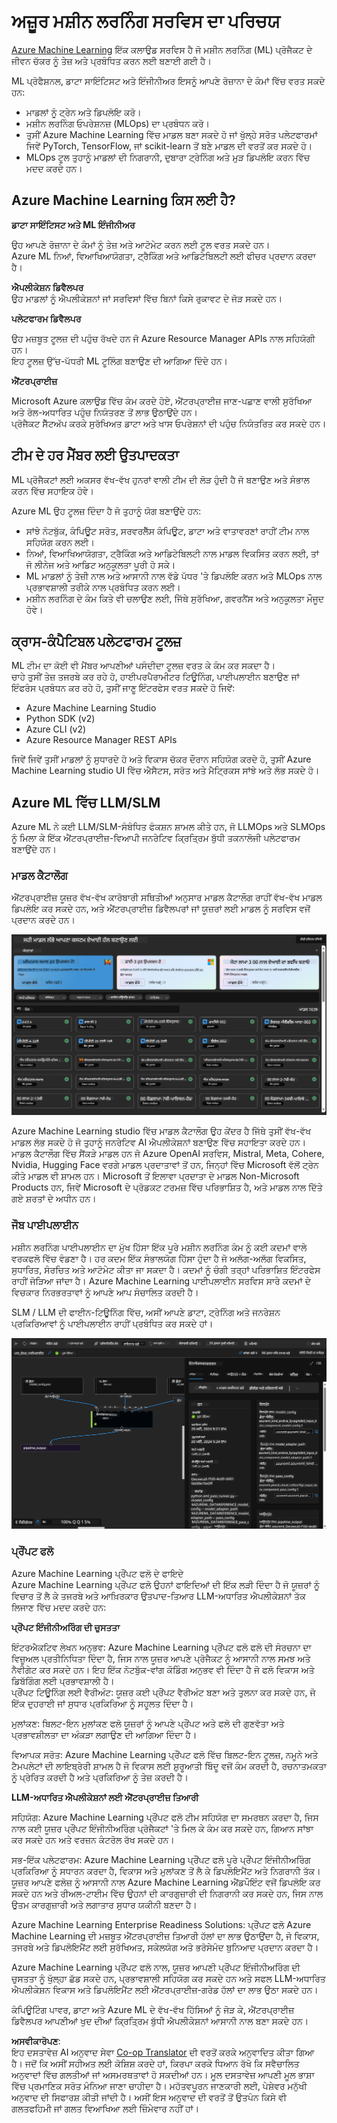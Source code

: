 <!--
CO_OP_TRANSLATOR_METADATA:
{
  "original_hash": "7fe541373802e33568e94e13226d463c",
  "translation_date": "2025-07-17T09:39:33+00:00",
  "source_file": "md/03.FineTuning/Introduce_AzureML.md",
  "language_code": "pa"
}
-->
# **ਅਜ਼ੂਰ ਮਸ਼ੀਨ ਲਰਨਿੰਗ ਸਰਵਿਸ ਦਾ ਪਰਿਚਯ**

[Azure Machine Learning](https://ml.azure.com?WT.mc_id=aiml-138114-kinfeylo) ਇੱਕ ਕਲਾਉਡ ਸਰਵਿਸ ਹੈ ਜੋ ਮਸ਼ੀਨ ਲਰਨਿੰਗ (ML) ਪ੍ਰੋਜੈਕਟ ਦੇ ਜੀਵਨ ਚੱਕਰ ਨੂੰ ਤੇਜ਼ ਅਤੇ ਪ੍ਰਬੰਧਿਤ ਕਰਨ ਲਈ ਬਣਾਈ ਗਈ ਹੈ।

ML ਪ੍ਰੋਫੈਸ਼ਨਲ, ਡਾਟਾ ਸਾਇੰਟਿਸਟ ਅਤੇ ਇੰਜੀਨੀਅਰ ਇਸਨੂੰ ਆਪਣੇ ਰੋਜ਼ਾਨਾ ਦੇ ਕੰਮਾਂ ਵਿੱਚ ਵਰਤ ਸਕਦੇ ਹਨ:

- ਮਾਡਲਾਂ ਨੂੰ ਟ੍ਰੇਨ ਅਤੇ ਡਿਪਲੋਇ ਕਰੋ।  
- ਮਸ਼ੀਨ ਲਰਨਿੰਗ ਓਪਰੇਸ਼ਨਜ਼ (MLOps) ਦਾ ਪ੍ਰਬੰਧਨ ਕਰੋ।  
- ਤੁਸੀਂ Azure Machine Learning ਵਿੱਚ ਮਾਡਲ ਬਣਾ ਸਕਦੇ ਹੋ ਜਾਂ ਖੁੱਲ੍ਹੇ ਸਰੋਤ ਪਲੇਟਫਾਰਮਾਂ ਜਿਵੇਂ PyTorch, TensorFlow, ਜਾਂ scikit-learn ਤੋਂ ਬਣੇ ਮਾਡਲ ਦੀ ਵਰਤੋਂ ਕਰ ਸਕਦੇ ਹੋ।  
- MLOps ਟੂਲ ਤੁਹਾਨੂੰ ਮਾਡਲਾਂ ਦੀ ਨਿਗਰਾਨੀ, ਦੁਬਾਰਾ ਟ੍ਰੇਨਿੰਗ ਅਤੇ ਮੁੜ ਡਿਪਲੋਇ ਕਰਨ ਵਿੱਚ ਮਦਦ ਕਰਦੇ ਹਨ।  

## Azure Machine Learning ਕਿਸ ਲਈ ਹੈ?

**ਡਾਟਾ ਸਾਇੰਟਿਸਟ ਅਤੇ ML ਇੰਜੀਨੀਅਰ**

ਉਹ ਆਪਣੇ ਰੋਜ਼ਾਨਾ ਦੇ ਕੰਮਾਂ ਨੂੰ ਤੇਜ਼ ਅਤੇ ਆਟੋਮੇਟ ਕਰਨ ਲਈ ਟੂਲ ਵਰਤ ਸਕਦੇ ਹਨ।  
Azure ML ਨਿਆਂ, ਵਿਆਖਿਆਯੋਗਤਾ, ਟ੍ਰੈਕਿੰਗ ਅਤੇ ਆਡਿਟੇਬਿਲਟੀ ਲਈ ਫੀਚਰ ਪ੍ਰਦਾਨ ਕਰਦਾ ਹੈ।  

**ਐਪਲੀਕੇਸ਼ਨ ਡਿਵੈਲਪਰ**  
ਉਹ ਮਾਡਲਾਂ ਨੂੰ ਐਪਲੀਕੇਸ਼ਨਾਂ ਜਾਂ ਸਰਵਿਸਾਂ ਵਿੱਚ ਬਿਨਾਂ ਕਿਸੇ ਰੁਕਾਵਟ ਦੇ ਜੋੜ ਸਕਦੇ ਹਨ।  

**ਪਲੇਟਫਾਰਮ ਡਿਵੈਲਪਰ**  

ਉਹ ਮਜ਼ਬੂਤ ਟੂਲਜ਼ ਦੀ ਪਹੁੰਚ ਰੱਖਦੇ ਹਨ ਜੋ Azure Resource Manager APIs ਨਾਲ ਸਹਿਯੋਗੀ ਹਨ।  
ਇਹ ਟੂਲਜ਼ ਉੱਚ-ਪੱਧਰੀ ML ਟੂਲਿੰਗ ਬਣਾਉਣ ਦੀ ਆਗਿਆ ਦਿੰਦੇ ਹਨ।  

**ਐਂਟਰਪ੍ਰਾਈਜ਼**  

Microsoft Azure ਕਲਾਉਡ ਵਿੱਚ ਕੰਮ ਕਰਦੇ ਹੋਏ, ਐਂਟਰਪ੍ਰਾਈਜ਼ ਜਾਣ-ਪਛਾਣ ਵਾਲੀ ਸੁਰੱਖਿਆ ਅਤੇ ਰੋਲ-ਅਧਾਰਿਤ ਪਹੁੰਚ ਨਿਯੰਤਰਣ ਤੋਂ ਲਾਭ ਉਠਾਉਂਦੇ ਹਨ।  
ਪ੍ਰੋਜੈਕਟ ਸੈੱਟਅੱਪ ਕਰਕੇ ਸੁਰੱਖਿਅਤ ਡਾਟਾ ਅਤੇ ਖਾਸ ਓਪਰੇਸ਼ਨਾਂ ਦੀ ਪਹੁੰਚ ਨਿਯੰਤਰਿਤ ਕਰ ਸਕਦੇ ਹਨ।  

## ਟੀਮ ਦੇ ਹਰ ਮੈਂਬਰ ਲਈ ਉਤਪਾਦਕਤਾ  
ML ਪ੍ਰੋਜੈਕਟਾਂ ਲਈ ਅਕਸਰ ਵੱਖ-ਵੱਖ ਹੁਨਰਾਂ ਵਾਲੀ ਟੀਮ ਦੀ ਲੋੜ ਹੁੰਦੀ ਹੈ ਜੋ ਬਣਾਉਣ ਅਤੇ ਸੰਭਾਲ ਕਰਨ ਵਿੱਚ ਸਹਾਇਕ ਹੋਵੇ।  

Azure ML ਉਹ ਟੂਲਜ਼ ਦਿੰਦਾ ਹੈ ਜੋ ਤੁਹਾਨੂੰ ਯੋਗ ਬਣਾਉਂਦੇ ਹਨ:  
- ਸਾਂਝੇ ਨੋਟਬੁੱਕ, ਕੰਪਿਊਟ ਸਰੋਤ, ਸਰਵਰਲੈੱਸ ਕੰਪਿਊਟ, ਡਾਟਾ ਅਤੇ ਵਾਤਾਵਰਣਾਂ ਰਾਹੀਂ ਟੀਮ ਨਾਲ ਸਹਿਯੋਗ ਕਰਨ ਲਈ।  
- ਨਿਆਂ, ਵਿਆਖਿਆਯੋਗਤਾ, ਟ੍ਰੈਕਿੰਗ ਅਤੇ ਆਡਿਟੇਬਿਲਟੀ ਨਾਲ ਮਾਡਲ ਵਿਕਸਿਤ ਕਰਨ ਲਈ, ਤਾਂ ਜੋ ਲੀਨੇਜ ਅਤੇ ਆਡਿਟ ਅਨੁਕੂਲਤਾ ਪੂਰੀ ਹੋ ਸਕੇ।  
- ML ਮਾਡਲਾਂ ਨੂੰ ਤੇਜ਼ੀ ਨਾਲ ਅਤੇ ਆਸਾਨੀ ਨਾਲ ਵੱਡੇ ਪੱਧਰ 'ਤੇ ਡਿਪਲੋਇ ਕਰਨ ਅਤੇ MLOps ਨਾਲ ਪ੍ਰਭਾਵਸ਼ਾਲੀ ਤਰੀਕੇ ਨਾਲ ਪ੍ਰਬੰਧਿਤ ਕਰਨ ਲਈ।  
- ਮਸ਼ੀਨ ਲਰਨਿੰਗ ਦੇ ਕੰਮ ਕਿਤੇ ਵੀ ਚਲਾਉਣ ਲਈ, ਜਿੱਥੇ ਸੁਰੱਖਿਆ, ਗਵਰਨੈਂਸ ਅਤੇ ਅਨੁਕੂਲਤਾ ਮੌਜੂਦ ਹੋਵੇ।  

## ਕ੍ਰਾਸ-ਕੰਪੈਟਿਬਲ ਪਲੇਟਫਾਰਮ ਟੂਲਜ਼  

ML ਟੀਮ ਦਾ ਕੋਈ ਵੀ ਮੈਂਬਰ ਆਪਣੀਆਂ ਪਸੰਦੀਦਾ ਟੂਲਜ਼ ਵਰਤ ਕੇ ਕੰਮ ਕਰ ਸਕਦਾ ਹੈ।  
ਚਾਹੇ ਤੁਸੀਂ ਤੇਜ਼ ਤਜਰਬੇ ਕਰ ਰਹੇ ਹੋ, ਹਾਈਪਰਪੈਰਾਮੀਟਰ ਟਿਊਨਿੰਗ, ਪਾਈਪਲਾਈਨ ਬਣਾਉਣ ਜਾਂ ਇੰਫਰੰਸ ਪ੍ਰਬੰਧਨ ਕਰ ਰਹੇ ਹੋ, ਤੁਸੀਂ ਜਾਣੂ ਇੰਟਰਫੇਸ ਵਰਤ ਸਕਦੇ ਹੋ ਜਿਵੇਂ:  
- Azure Machine Learning Studio  
- Python SDK (v2)  
- Azure CLI (v2)  
- Azure Resource Manager REST APIs  

ਜਿਵੇਂ ਜਿਵੇਂ ਤੁਸੀਂ ਮਾਡਲਾਂ ਨੂੰ ਸੁਧਾਰਦੇ ਹੋ ਅਤੇ ਵਿਕਾਸ ਚੱਕਰ ਦੌਰਾਨ ਸਹਿਯੋਗ ਕਰਦੇ ਹੋ, ਤੁਸੀਂ Azure Machine Learning studio UI ਵਿੱਚ ਐਸੈਟਸ, ਸਰੋਤ ਅਤੇ ਮੈਟ੍ਰਿਕਸ ਸਾਂਝੇ ਅਤੇ ਲੱਭ ਸਕਦੇ ਹੋ।  

## **Azure ML ਵਿੱਚ LLM/SLM**  

Azure ML ਨੇ ਕਈ LLM/SLM-ਸੰਬੰਧਿਤ ਫੰਕਸ਼ਨ ਸ਼ਾਮਲ ਕੀਤੇ ਹਨ, ਜੋ LLMOps ਅਤੇ SLMOps ਨੂੰ ਮਿਲਾ ਕੇ ਇੱਕ ਐਂਟਰਪ੍ਰਾਈਜ਼-ਵਿਆਪੀ ਜਨਰੇਟਿਵ ਕ੍ਰਿਤ੍ਰਿਮ ਬੁੱਧੀ ਤਕਨਾਲੋਜੀ ਪਲੇਟਫਾਰਮ ਬਣਾਉਂਦੇ ਹਨ।  

### **ਮਾਡਲ ਕੈਟਾਲੌਗ**  

ਐਂਟਰਪ੍ਰਾਈਜ਼ ਯੂਜ਼ਰ ਵੱਖ-ਵੱਖ ਕਾਰੋਬਾਰੀ ਸਥਿਤੀਆਂ ਅਨੁਸਾਰ ਮਾਡਲ ਕੈਟਾਲੌਗ ਰਾਹੀਂ ਵੱਖ-ਵੱਖ ਮਾਡਲ ਡਿਪਲੋਇ ਕਰ ਸਕਦੇ ਹਨ, ਅਤੇ ਐਂਟਰਪ੍ਰਾਈਜ਼ ਡਿਵੈਲਪਰਾਂ ਜਾਂ ਯੂਜ਼ਰਾਂ ਲਈ ਮਾਡਲ ਨੂੰ ਸਰਵਿਸ ਵਜੋਂ ਪ੍ਰਦਾਨ ਕਰਦੇ ਹਨ।  

![models](../../../../translated_images/models.e6c7ff50a51806fd0bfd398477e3db3d5c3dc545cd7308344e448e0b8d8295a1.pa.png)  

Azure Machine Learning studio ਵਿੱਚ ਮਾਡਲ ਕੈਟਾਲੌਗ ਉਹ ਕੇਂਦਰ ਹੈ ਜਿੱਥੇ ਤੁਸੀਂ ਵੱਖ-ਵੱਖ ਮਾਡਲ ਲੱਭ ਸਕਦੇ ਹੋ ਜੋ ਤੁਹਾਨੂੰ ਜਨਰੇਟਿਵ AI ਐਪਲੀਕੇਸ਼ਨਾਂ ਬਣਾਉਣ ਵਿੱਚ ਸਹਾਇਤਾ ਕਰਦੇ ਹਨ। ਮਾਡਲ ਕੈਟਾਲੌਗ ਵਿੱਚ ਸੈਂਕੜੇ ਮਾਡਲ ਹਨ ਜੋ Azure OpenAI ਸਰਵਿਸ, Mistral, Meta, Cohere, Nvidia, Hugging Face ਵਰਗੇ ਮਾਡਲ ਪ੍ਰਦਾਤਾਵਾਂ ਤੋਂ ਹਨ, ਜਿਨ੍ਹਾਂ ਵਿੱਚ Microsoft ਵੱਲੋਂ ਟ੍ਰੇਨ ਕੀਤੇ ਮਾਡਲ ਵੀ ਸ਼ਾਮਲ ਹਨ। Microsoft ਤੋਂ ਇਲਾਵਾ ਪ੍ਰਦਾਤਾ ਦੇ ਮਾਡਲ Non-Microsoft Products ਹਨ, ਜਿਵੇਂ Microsoft ਦੇ ਪ੍ਰੋਡਕਟ ਟਰਮਜ਼ ਵਿੱਚ ਪਰਿਭਾਸ਼ਿਤ ਹੈ, ਅਤੇ ਮਾਡਲ ਨਾਲ ਦਿੱਤੇ ਗਏ ਸ਼ਰਤਾਂ ਦੇ ਅਧੀਨ ਹਨ।  

### **ਜੌਬ ਪਾਈਪਲਾਈਨ**  

ਮਸ਼ੀਨ ਲਰਨਿੰਗ ਪਾਈਪਲਾਈਨ ਦਾ ਮੁੱਖ ਹਿੱਸਾ ਇੱਕ ਪੂਰੇ ਮਸ਼ੀਨ ਲਰਨਿੰਗ ਕੰਮ ਨੂੰ ਕਈ ਕਦਮਾਂ ਵਾਲੇ ਵਰਕਫਲੋ ਵਿੱਚ ਵੰਡਣਾ ਹੈ। ਹਰ ਕਦਮ ਇੱਕ ਸੰਭਾਲਯੋਗ ਹਿੱਸਾ ਹੁੰਦਾ ਹੈ ਜੋ ਅਲੱਗ-ਅਲੱਗ ਵਿਕਸਿਤ, ਸੁਧਾਰਿਤ, ਸੰਰਚਿਤ ਅਤੇ ਆਟੋਮੇਟ ਕੀਤਾ ਜਾ ਸਕਦਾ ਹੈ। ਕਦਮਾਂ ਨੂੰ ਚੰਗੀ ਤਰ੍ਹਾਂ ਪਰਿਭਾਸ਼ਿਤ ਇੰਟਰਫੇਸ ਰਾਹੀਂ ਜੋੜਿਆ ਜਾਂਦਾ ਹੈ। Azure Machine Learning ਪਾਈਪਲਾਈਨ ਸਰਵਿਸ ਸਾਰੇ ਕਦਮਾਂ ਦੇ ਵਿਚਕਾਰ ਨਿਰਭਰਤਾਵਾਂ ਨੂੰ ਆਪਣੇ ਆਪ ਸੰਚਾਲਿਤ ਕਰਦੀ ਹੈ।  

SLM / LLM ਦੀ ਫਾਈਨ-ਟਿਊਨਿੰਗ ਵਿੱਚ, ਅਸੀਂ ਆਪਣੇ ਡਾਟਾ, ਟ੍ਰੇਨਿੰਗ ਅਤੇ ਜਨਰੇਸ਼ਨ ਪ੍ਰਕਿਰਿਆਵਾਂ ਨੂੰ ਪਾਈਪਲਾਈਨ ਰਾਹੀਂ ਪ੍ਰਬੰਧਿਤ ਕਰ ਸਕਦੇ ਹਾਂ।  

![finetuning](../../../../translated_images/finetuning.6559da198851fa523d94d6f0b9f271fa6e1bbac13db0024ebda43cb5348a4633.pa.png)  

### **ਪ੍ਰੌਂਪਟ ਫਲੋ**  

Azure Machine Learning ਪ੍ਰੌਂਪਟ ਫਲੋ ਦੇ ਫਾਇਦੇ  
Azure Machine Learning ਪ੍ਰੌਂਪਟ ਫਲੋ ਉਹਨਾਂ ਫਾਇਦਿਆਂ ਦੀ ਇੱਕ ਲੜੀ ਦਿੰਦਾ ਹੈ ਜੋ ਯੂਜ਼ਰਾਂ ਨੂੰ ਵਿਚਾਰ ਤੋਂ ਲੈ ਕੇ ਤਜਰਬੇ ਅਤੇ ਆਖ਼ਿਰਕਾਰ ਉਤਪਾਦ-ਤਿਆਰ LLM-ਅਧਾਰਿਤ ਐਪਲੀਕੇਸ਼ਨਾਂ ਤੱਕ ਲਿਜਾਣ ਵਿੱਚ ਮਦਦ ਕਰਦੇ ਹਨ:  

**ਪ੍ਰੌਂਪਟ ਇੰਜੀਨੀਅਰਿੰਗ ਦੀ ਚੁਸਤਤਾ**  

ਇੰਟਰਐਕਟਿਵ ਲੇਖਨ ਅਨੁਭਵ: Azure Machine Learning ਪ੍ਰੌਂਪਟ ਫਲੋ ਫਲੋ ਦੀ ਸੰਰਚਨਾ ਦਾ ਵਿਜ਼ੂਅਲ ਪ੍ਰਤੀਨਿਧਿਤਾ ਦਿੰਦਾ ਹੈ, ਜਿਸ ਨਾਲ ਯੂਜ਼ਰ ਆਪਣੇ ਪ੍ਰੋਜੈਕਟ ਨੂੰ ਆਸਾਨੀ ਨਾਲ ਸਮਝ ਅਤੇ ਨੈਵੀਗੇਟ ਕਰ ਸਕਦੇ ਹਨ। ਇਹ ਇੱਕ ਨੋਟਬੁੱਕ-ਵਾਂਗ ਕੋਡਿੰਗ ਅਨੁਭਵ ਵੀ ਦਿੰਦਾ ਹੈ ਜੋ ਫਲੋ ਵਿਕਾਸ ਅਤੇ ਡਿਬੱਗਿੰਗ ਲਈ ਪ੍ਰਭਾਵਸ਼ਾਲੀ ਹੈ।  
ਪ੍ਰੌਂਪਟ ਟਿਊਨਿੰਗ ਲਈ ਵੈਰੀਅੰਟ: ਯੂਜ਼ਰ ਕਈ ਪ੍ਰੌਂਪਟ ਵੈਰੀਅੰਟ ਬਣਾ ਅਤੇ ਤੁਲਨਾ ਕਰ ਸਕਦੇ ਹਨ, ਜੋ ਇੱਕ ਦੁਹਰਾਈ ਜਾਂ ਸੁਧਾਰ ਪ੍ਰਕਿਰਿਆ ਨੂੰ ਸਹੂਲਤ ਦਿੰਦਾ ਹੈ।  

ਮੁਲਾਂਕਣ: ਬਿਲਟ-ਇਨ ਮੁਲਾਂਕਣ ਫਲੋ ਯੂਜ਼ਰਾਂ ਨੂੰ ਆਪਣੇ ਪ੍ਰੌਂਪਟ ਅਤੇ ਫਲੋ ਦੀ ਗੁਣਵੱਤਾ ਅਤੇ ਪ੍ਰਭਾਵਸ਼ੀਲਤਾ ਦਾ ਅੰਕੜਾ ਲਗਾਉਣ ਦੀ ਆਗਿਆ ਦਿੰਦਾ ਹੈ।  

ਵਿਆਪਕ ਸਰੋਤ: Azure Machine Learning ਪ੍ਰੌਂਪਟ ਫਲੋ ਵਿੱਚ ਬਿਲਟ-ਇਨ ਟੂਲਜ਼, ਨਮੂਨੇ ਅਤੇ ਟੈਮਪਲੇਟਾਂ ਦੀ ਲਾਇਬ੍ਰੇਰੀ ਸ਼ਾਮਲ ਹੈ ਜੋ ਵਿਕਾਸ ਲਈ ਸ਼ੁਰੂਆਤੀ ਬਿੰਦੂ ਵਜੋਂ ਕੰਮ ਕਰਦੀ ਹੈ, ਰਚਨਾਤਮਕਤਾ ਨੂੰ ਪ੍ਰੇਰਿਤ ਕਰਦੀ ਹੈ ਅਤੇ ਪ੍ਰਕਿਰਿਆ ਨੂੰ ਤੇਜ਼ ਕਰਦੀ ਹੈ।  

**LLM-ਅਧਾਰਿਤ ਐਪਲੀਕੇਸ਼ਨਾਂ ਲਈ ਐਂਟਰਪ੍ਰਾਈਜ਼ ਤਿਆਰੀ**  

ਸਹਿਯੋਗ: Azure Machine Learning ਪ੍ਰੌਂਪਟ ਫਲੋ ਟੀਮ ਸਹਿਯੋਗ ਦਾ ਸਮਰਥਨ ਕਰਦਾ ਹੈ, ਜਿਸ ਨਾਲ ਕਈ ਯੂਜ਼ਰ ਪ੍ਰੌਂਪਟ ਇੰਜੀਨੀਅਰਿੰਗ ਪ੍ਰੋਜੈਕਟਾਂ 'ਤੇ ਮਿਲ ਕੇ ਕੰਮ ਕਰ ਸਕਦੇ ਹਨ, ਗਿਆਨ ਸਾਂਝਾ ਕਰ ਸਕਦੇ ਹਨ ਅਤੇ ਵਰਜ਼ਨ ਕੰਟਰੋਲ ਰੱਖ ਸਕਦੇ ਹਨ।  

ਸਭ-ਇੱਕ ਪਲੇਟਫਾਰਮ: Azure Machine Learning ਪ੍ਰੌਂਪਟ ਫਲੋ ਪੂਰੇ ਪ੍ਰੌਂਪਟ ਇੰਜੀਨੀਅਰਿੰਗ ਪ੍ਰਕਿਰਿਆ ਨੂੰ ਸਧਾਰਨ ਕਰਦਾ ਹੈ, ਵਿਕਾਸ ਅਤੇ ਮੁਲਾਂਕਣ ਤੋਂ ਲੈ ਕੇ ਡਿਪਲੋਇਮੈਂਟ ਅਤੇ ਨਿਗਰਾਨੀ ਤੱਕ। ਯੂਜ਼ਰ ਆਪਣੇ ਫਲੋਜ਼ ਨੂੰ ਆਸਾਨੀ ਨਾਲ Azure Machine Learning ਐਂਡਪੌਇੰਟ ਵਜੋਂ ਡਿਪਲੋਇ ਕਰ ਸਕਦੇ ਹਨ ਅਤੇ ਰੀਅਲ-ਟਾਈਮ ਵਿੱਚ ਉਹਨਾਂ ਦੀ ਕਾਰਗੁਜ਼ਾਰੀ ਦੀ ਨਿਗਰਾਨੀ ਕਰ ਸਕਦੇ ਹਨ, ਜਿਸ ਨਾਲ ਉਤਮ ਕਾਰਗੁਜ਼ਾਰੀ ਅਤੇ ਲਗਾਤਾਰ ਸੁਧਾਰ ਯਕੀਨੀ ਬਣਦਾ ਹੈ।  

Azure Machine Learning Enterprise Readiness Solutions: ਪ੍ਰੌਂਪਟ ਫਲੋ Azure Machine Learning ਦੀ ਮਜ਼ਬੂਤ ਐਂਟਰਪ੍ਰਾਈਜ਼ ਤਿਆਰੀ ਹੱਲਾਂ ਦਾ ਲਾਭ ਉਠਾਉਂਦਾ ਹੈ, ਜੋ ਵਿਕਾਸ, ਤਜਰਬੇ ਅਤੇ ਡਿਪਲੋਇਮੈਂਟ ਲਈ ਸੁਰੱਖਿਅਤ, ਸਕੇਲਯੋਗ ਅਤੇ ਭਰੋਸੇਮੰਦ ਬੁਨਿਆਦ ਪ੍ਰਦਾਨ ਕਰਦਾ ਹੈ।  

Azure Machine Learning ਪ੍ਰੌਂਪਟ ਫਲੋ ਨਾਲ, ਯੂਜ਼ਰ ਆਪਣੀ ਪ੍ਰੌਂਪਟ ਇੰਜੀਨੀਅਰਿੰਗ ਦੀ ਚੁਸਤਤਾ ਨੂੰ ਖੁੱਲ੍ਹਾ ਛੱਡ ਸਕਦੇ ਹਨ, ਪ੍ਰਭਾਵਸ਼ਾਲੀ ਸਹਿਯੋਗ ਕਰ ਸਕਦੇ ਹਨ ਅਤੇ ਸਫਲ LLM-ਅਧਾਰਿਤ ਐਪਲੀਕੇਸ਼ਨ ਵਿਕਾਸ ਅਤੇ ਡਿਪਲੋਇਮੈਂਟ ਲਈ ਐਂਟਰਪ੍ਰਾਈਜ਼-ਗਰੇਡ ਹੱਲਾਂ ਦਾ ਲਾਭ ਉਠਾ ਸਕਦੇ ਹਨ।  

ਕੰਪਿਊਟਿੰਗ ਪਾਵਰ, ਡਾਟਾ ਅਤੇ Azure ML ਦੇ ਵੱਖ-ਵੱਖ ਹਿੱਸਿਆਂ ਨੂੰ ਜੋੜ ਕੇ, ਐਂਟਰਪ੍ਰਾਈਜ਼ ਡਿਵੈਲਪਰ ਆਪਣੀਆਂ ਖੁਦ ਦੀਆਂ ਕ੍ਰਿਤ੍ਰਿਮ ਬੁੱਧੀ ਐਪਲੀਕੇਸ਼ਨਾਂ ਆਸਾਨੀ ਨਾਲ ਬਣਾ ਸਕਦੇ ਹਨ।

**ਅਸਵੀਕਾਰੋਪਣ**:  
ਇਹ ਦਸਤਾਵੇਜ਼ AI ਅਨੁਵਾਦ ਸੇਵਾ [Co-op Translator](https://github.com/Azure/co-op-translator) ਦੀ ਵਰਤੋਂ ਕਰਕੇ ਅਨੁਵਾਦਿਤ ਕੀਤਾ ਗਿਆ ਹੈ। ਜਦੋਂ ਕਿ ਅਸੀਂ ਸਹੀਅਤ ਲਈ ਕੋਸ਼ਿਸ਼ ਕਰਦੇ ਹਾਂ, ਕਿਰਪਾ ਕਰਕੇ ਧਿਆਨ ਰੱਖੋ ਕਿ ਸਵੈਚਾਲਿਤ ਅਨੁਵਾਦਾਂ ਵਿੱਚ ਗਲਤੀਆਂ ਜਾਂ ਅਸਮਰਥਤਾਵਾਂ ਹੋ ਸਕਦੀਆਂ ਹਨ। ਮੂਲ ਦਸਤਾਵੇਜ਼ ਆਪਣੀ ਮੂਲ ਭਾਸ਼ਾ ਵਿੱਚ ਪ੍ਰਮਾਣਿਕ ਸਰੋਤ ਮੰਨਿਆ ਜਾਣਾ ਚਾਹੀਦਾ ਹੈ। ਮਹੱਤਵਪੂਰਨ ਜਾਣਕਾਰੀ ਲਈ, ਪੇਸ਼ੇਵਰ ਮਨੁੱਖੀ ਅਨੁਵਾਦ ਦੀ ਸਿਫਾਰਸ਼ ਕੀਤੀ ਜਾਂਦੀ ਹੈ। ਅਸੀਂ ਇਸ ਅਨੁਵਾਦ ਦੀ ਵਰਤੋਂ ਤੋਂ ਉਤਪੰਨ ਕਿਸੇ ਵੀ ਗਲਤਫਹਿਮੀ ਜਾਂ ਗਲਤ ਵਿਆਖਿਆ ਲਈ ਜ਼ਿੰਮੇਵਾਰ ਨਹੀਂ ਹਾਂ।